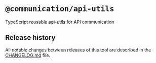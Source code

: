 # `@communication/api-utils`

TypeScript reusable api-utils for API communication

## Release history

All notable changes between releases of this tool are described in the [CHANGELOG.md](CHANGELOG.md) file.
